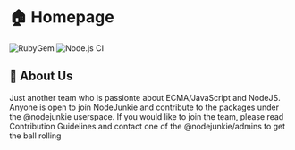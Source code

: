 # 🏠 Homepage
![RubyGem](https://github.com/NodeJunkie/nodejunkie.github.io/workflows/Gem/badge.svg)
![Node.js CI](https://github.com/NodeJunkie/nodejunkie.github.io/workflows/Node.js%20CI/badge.svg)

## 🏢 About Us

Just another team who is passionte about ECMA/JavaScript and NodeJS. Anyone is open to join NodeJunkie and contribute 
to the packages under the @nodejunkie userspace. If you would like to join the team, please read Contribution Guidelines 
and contact one of the @nodejunkie/admins to get the ball rolling
